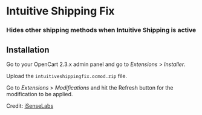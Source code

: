 # Intuitive Shipping Fix
### Hides other shipping methods when Intuitive Shipping is active

## Installation

Go to your OpenCart 2.3.x admin panel and go to *Extensions* > *Installer*.

Upload the `intuitiveshippingfix.ocmod.zip` file.

Go to *Extensions* > *Modifications* and hit the Refresh button for the modification to be applied.

Credit: [iSenseLabs](https://isenselabs.com/posts/free-shipping-only-opencart-3x)
